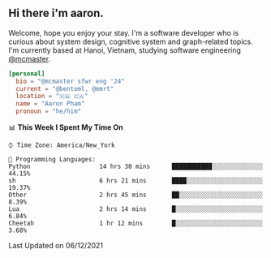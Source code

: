 <h2><b>Hi there i'm aaron. </b></h2>

Welcome, hope you enjoy your stay. I'm a software developer who is curious about system design, cognitive system and graph-related topics. I'm currently based at Hanoi, Vietnam, studying software engineering [@mcmaster](https://www.mcmaster.ca/).

```toml
[personal]
  bio = "@mcmaster sfwr eng '24"
  current = "@bentoml, @mmrt"
  location = "🇻🇳 🇨🇦"
  name = "Aaron Pham"
  pronoun = "he/him"
```
<!--<img src="https://github-readme-stats.vercel.app/api?username=aarnphm&show_icons=true&count_private=true&theme=dark" height="170"/>-->
<!--<img src="https://github-readme-stats.vercel.app/api/top-langs/?username=aarnphm&layout=compact&hide=css&theme=dark" height="170" />-->

<!--START_SECTION:waka-->
📊 **This Week I Spent My Time On** 

```text
⌚︎ Time Zone: America/New_York

💬 Programming Languages: 
Python                   14 hrs 30 mins      ███████████░░░░░░░░░░░░░░   44.15% 
sh                       6 hrs 21 mins       ████░░░░░░░░░░░░░░░░░░░░░   19.37% 
Other                    2 hrs 45 mins       ██░░░░░░░░░░░░░░░░░░░░░░░   8.39% 
Lua                      2 hrs 14 mins       █░░░░░░░░░░░░░░░░░░░░░░░░   6.84% 
Cheetah                  1 hr 12 mins        █░░░░░░░░░░░░░░░░░░░░░░░░   3.68%

```


 Last Updated on 06/12/2021
<!--END_SECTION:waka-->
